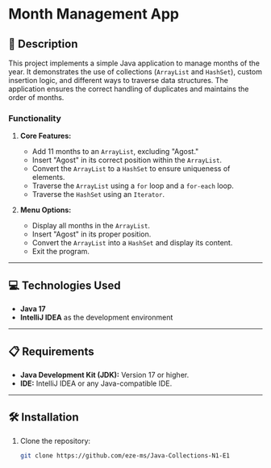 # Month Management App

## 📄 Description
This project implements a simple Java application to manage months of the year. It demonstrates the use of collections (`ArrayList` and `HashSet`), custom insertion logic, and different ways to traverse data structures. The application ensures the correct handling of duplicates and maintains the order of months.

### Functionality
1. **Core Features:**
   - Add 11 months to an `ArrayList`, excluding "Agost."
   - Insert "Agost" in its correct position within the `ArrayList`.
   - Convert the `ArrayList` to a `HashSet` to ensure uniqueness of elements.
   - Traverse the `ArrayList` using a `for` loop and a `for-each` loop.
   - Traverse the `HashSet` using an `Iterator`.

2. **Menu Options:**
   - Display all months in the `ArrayList`.
   - Insert "Agost" in its proper position.
   - Convert the `ArrayList` into a `HashSet` and display its content.
   - Exit the program.

---

## 💻 Technologies Used
- **Java 17**
- **IntelliJ IDEA** as the development environment

---

## 📋 Requirements
- **Java Development Kit (JDK):** Version 17 or higher.
- **IDE:** IntelliJ IDEA or any Java-compatible IDE.

---

## 🛠️ Installation
1. Clone the repository:
   ```bash
   git clone https://github.com/eze-ms/Java-Collections-N1-E1
